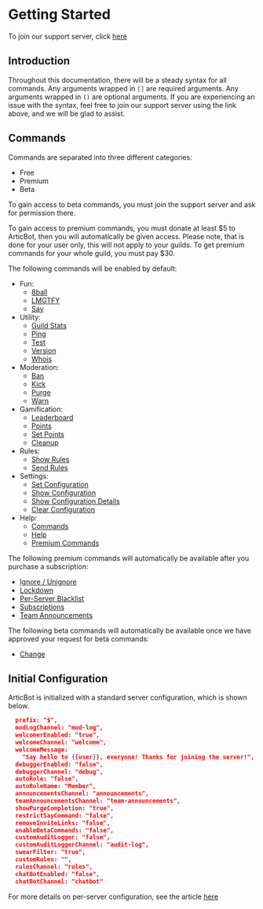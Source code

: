 # Getting Started

To join our support server, click [here](https://discord.gg/ZBYN5uB)

## Introduction

Throughout this documentation, there will be a steady syntax for all commands. Any arguments wrapped in `[]` are required arguments. Any arguments wrapped in `()` are optional arguments. If you are experiencing an issue with the syntax, feel free to join our support server using the link above, and we will be glad to assist.

## Commands

Commands are separated into three different categories:

- Free
- Premium
- Beta

To gain access to beta commands, you must join the support server and ask for permission there.

To gain access to premium commands, you must donate at least $5 to ArticBot, then you will automatically be given access. Please note, that is done for your user only, this will not apply to your guilds. To get premium commands for your whole guild, you must pay $30.

The following commands will be enabled by default:

- Fun:
    - [8ball](/commands/fun/8ball/)
    - [LMGTFY](/commands/fun/lmgtfy/)
    - [Say](/commands/fun/say/)
- Utility:
    - [Guild Stats](/commands/utility/guildstats/)
    - [Ping](/commands/utility/ping/)
    - [Test](/commands/utility/test/)
    - [Version](/commands/utility/version/)
    - [Whois](/commands/utility/whois/)
- Moderation:
    - [Ban](/commands/moderation/ban/)
    - [Kick](/commands/moderation/kick/)
    - [Purge](/commands/moderation/purge/)
    - [Warn](/commands/moderation/warn/)
- Gamification:
    - [Leaderboard](/commands/gamification/leaderboard/)
    - [Points](/commands/gamification/points/)
    - [Set Points](/commands/gamification/setpoints/)
    - [Cleanup](/commands/gamification/cleanup/)
- Rules:
    - [Show Rules](/commands/rules/show-rules/)
    - [Send Rules](/commands/rules/send-rules/)
- Settings:
    - [Set Configuration](/commands/settings/set-configuration/)
    - [Show Configuration](/commands/settings/show-configuration/)
    - [Show Configuration Details](/commands/settings/show-configuration-details/)
    - [Clear Configuration](/commands/settings/clear-configuration/)
- Help:
    - [Commands](/commands/help/commands)
    - [Help](/commands/help/help)
    - [Premium Commands](/commands/help/premium-commands)

The following premium commands will automatically be available after you purchase a subscription:

- [Ignore / Unignore](/commands/premium/ignore-unignore/)
- [Lockdown](/commands/premium/lockdown/)
- [Per-Server Blacklist](/commands/premium/per-server-blacklist/)
- [Subscriptions](/commands/premium/subscriptions/)
- [Team Announcements](/commands/premium/team-announcements/)

The following beta commands will automatically be available once we have approved your request for beta commands:

- [Change](/commands/beta/change)

## Initial Configuration

ArticBot is initialized with a standard server configuration, which is shown below.

```json
  prefix: "$",
  modLogChannel: "mod-log",
  welcomerEnabled: "true",
  welcomeChannel: "welcome",
  welcomeMessage:
    "Say hello to {{user}}, everyone! Thanks for joining the server!",
  debuggerEnabled: "false",
  debuggerChannel: "debug",
  autoRole: "false",
  autoRoleName: "Member",
  announcementsChannel: "announcements",
  teamAnnouncementsChannel: "team-announcements",
  showPurgeCompletion: "true",
  restrictSayCommand: "false",
  removeInviteLinks: "false",
  enableBetaCommands: "false",
  customAuditLogger: "false",
  customAuditLoggerChannel: "audit-log",
  swearFilter: "true",
  customRules: "",
  rulesChannel: "rules",
  chatBotEnabled: "false",
  chatBotChannel: "chatbot"
```

For more details on per-server configuration, see the article [here](/commands/settings/set-configuration/)
